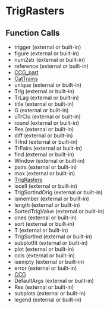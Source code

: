 # TrigRasters

## Function Calls
- trigger  (external or built-in)
- figure (external or built-in)
- num2str (external or built-in)
- reference  (external or built-in)
- [CCG_part](CCG_part.md)
- [CatTrains](CatTrains.md)
- unique (external or built-in)
- Trig (external or built-in)
- TrLag (external or built-in)
- title (external or built-in)
- G (external or built-in)
- uTrClu (external or built-in)
- round (external or built-in)
- Res (external or built-in)
- diff (external or built-in)
- TrInd (external or built-in)
- TrPairs (external or built-in)
- find (external or built-in)
- Window  (external or built-in)
- pairs (external or built-in)
- max (external or built-in)
- [TrigRasters](TrigRasters.md)
- iscell (external or built-in)
- TrigSortIndOrig (external or built-in)
- ismember (external or built-in)
- length (external or built-in)
- SortedTrigValue (external or built-in)
- ones (external or built-in)
- sort (external or built-in)
- T (external or built-in)
- TrigSortInd (external or built-in)
- subplotfit (external or built-in)
- plot (external or built-in)
- cols (external or built-in)
- isempty (external or built-in)
- error (external or built-in)
- [CCG](CCG.md)
- DefaultArgs (external or built-in)
- Res  (external or built-in)
- subplots  (external or built-in)
- legend (external or built-in)
